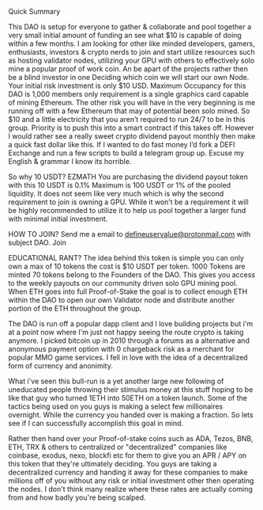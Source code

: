 Quick Summary

This DAO is setup for everyone to gather & collaborate and pool together a very small initial amount of funding an see what $10 is capable of doing within a few months. I am looking for other like minded developers, gamers, enthusiasts, investors & crypto nerds to join and start utilize resources such as hosting validator nodes, utilizing your GPU with others to effectively solo mine a popular proof of work coin. An be apart of the projects rather then be a blind investor in one Deciding which coin we will start our own Node. Your initial risk investment is only $10 USD. Maximum Occupancy for this DAO is 1,000 members only requirement is a single graphics card capable of mining Ethereum. The other risk you will have in the very beginning is me running off with a few Ethereum that may of potential been solo mined. So $10 and a little electricity that you aren’t required to run 24/7 to be in this group. Priority is to push this into a smart contract if this takes off. However I would rather see a really sweet crypto dividend payout monthly then make a quick fast dollar like this. If I wanted to do fast money I’d fork a DEFI Exchange and run a few scripts to build a telegram group up. Excuse my English & grammar I know its horrible.

So why 10 USDT? EZMATH
You are purchasing the dividend payout token with this 10 USDT is  0.1% Maximum is 100 USDT or 1% of the pooled liquidity.
It does not seem like very much which is why the second requirement to join is owning a GPU. While it won’t be a requirement it will be highly recommended to utilize it to help us pool together a larger fund with minimal initial investment. 

HOW TO JOIN?
Send me a email to defineuservalue@protonmail.com with subject DAO. Join 

EDUCATIONAL RANT? 
The idea behind this token is simple you can only own a max of 10 tokens the cost is $10 USDT per token. 1000 Tokens are minted 70 tokens belong to the Founders of the DAO. This gives you access to the weekly payouts on our community driven solo GPU mining pool. When ETH goes into full Proof-of-Stake the goal is to collect enough ETH within the DAO to open our own Validator node and distribute another portion of the ETH throughout the group.

The DAO is run off a popular dapp client and I love building projects but i'm at a point now where I'm just not happy seeing the route crypto is taking anymore. I picked bitcoin up in 2010 through a forums as a alternative and anonymous payment option with 0 chargeback risk as a merchant for popular MMO game services. I fell in love with the idea of a decentralized form of currency and anonimity.

 What i've seen this bull-run is a yet another large new following of uneducated people throwing their stimulus money at this stuff hoping to be like that guy who turned 1ETH into 50ETH on a token launch. Some of the tactics being used on you guys is making a select few millionaires overnight. While the currency you handed over is making a fraction. So lets see if I can successfully accomplish this goal in mind. 

Rather then hand over your Proof-of-stake coins such as ADA, Tezos, BNB, ETH, TRX & others to centralized or "decentralized" companies like coinbase, exodus, nexo, blockfi etc for them to give you an APR / APY on this token that they're ultimately deciding. You guys are taking a decentralized currency and handing it away for these companies to make millions off of you without any risk or initial investment other then operating the nodes. I don't think many realize where these rates are actually coming from and how badly you're being scalped. 


